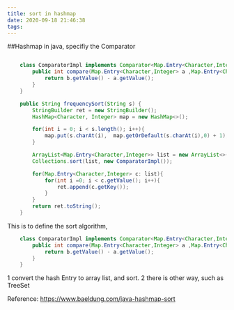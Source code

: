 ```yaml
---
title: sort in hashmap
date: 2020-09-18 21:46:38
tags:
---
```




##Hashmap in java, specifiy the Comparator


```java

	class ComparatorImpl implements Comparator<Map.Entry<Character,Integer>>{
		public int compare(Map.Entry<Character,Integer> a ,Map.Entry<Character,Integer> b){
			return b.getValue() - a.getValue();
		}
	}

    public String frequencySort(String s) {
        StringBuilder ret = new StringBuilder();
        HashMap<Character, Integer> map = new HashMap<>();

        for(int i = 0; i < s.length(); i++){
            map.put(s.charAt(i),  map.getOrDefault(s.charAt(i),0) + 1);
        }

        ArrayList<Map.Entry<Character,Integer>> list = new ArrayList<>(map.entrySet());
        Collections.sort(list, new ComparatorImpl());

        for(Map.Entry<Character,Integer> c: list){
            for(int i =0; i < c.getValue(); i++){
                ret.append(c.getKey());
            }
        }
        return ret.toString();
    }

```

This is to define the sort algorithm,
```java
	class ComparatorImpl implements Comparator<Map.Entry<Character,Integer>>{
		public int compare(Map.Entry<Character,Integer> a ,Map.Entry<Character,Integer> b){
			return b.getValue() - a.getValue();
		}
	}

```


1 convert the hash Entry to array list, and sort.
2 there is other way, such as TreeSet

Reference:
https://www.baeldung.com/java-hashmap-sort